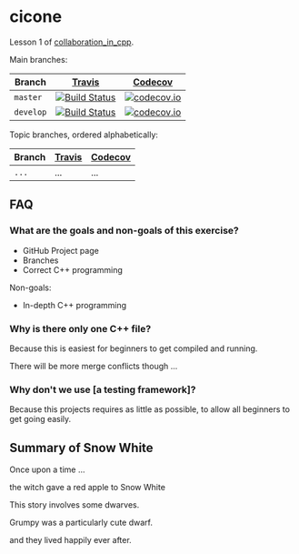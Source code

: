 # cicone

Lesson 1 of [collaboration_in_cpp](https://github.com/richelbilderbeek/collaboration_in_cpp).

Main branches:

Branch|[Travis](https://travis-ci.org)|[Codecov](https://www.codecov.io)
---|---|---
`master` |[![Build Status](https://travis-ci.org/richelbilderbeek/cicone.svg?branch=master)](https://travis-ci.org/richelbilderbeek/cicone)|[![codecov.io](https://codecov.io/github/richelbilderbeek/cicone/coverage.svg?branch=master)](https://codecov.io/github/richelbilderbeek/cicone/branch/master)
`develop`|[![Build Status](https://travis-ci.org/richelbilderbeek/cicone.svg?branch=develop)](https://travis-ci.org/richelbilderbeek/cicone)|[![codecov.io](https://codecov.io/github/richelbilderbeek/cicone/coverage.svg?branch=develop)](https://codecov.io/github/richelbilderbeek/cicone/branch/develop)

Topic branches, ordered alphabetically:

Branch|[Travis](https://travis-ci.org)|[Codecov](https://www.codecov.io)
---|---|---
`...` |...|...

## FAQ

### What are the goals and non-goals of this exercise?

 * GitHub Project page
 * Branches
 * Correct C++ programming

Non-goals:

 * In-depth C++ programming

### Why is there only one C++ file?

Because this is easiest for beginners to get compiled and running.

There will be more merge conflicts though ...

### Why don't we use [a testing framework]?

Because this projects requires as little as possible, 
to allow all beginners to get going easily.

## Summary of Snow White

Once upon a time ...

the witch gave a red apple to Snow White

This story involves some dwarves.

Grumpy was a particularly cute dwarf.

and they lived happily ever after.
